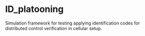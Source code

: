 # ID_platooning
Simulation framework for testing applying identification codes for distributed control verification in cellular setup.
